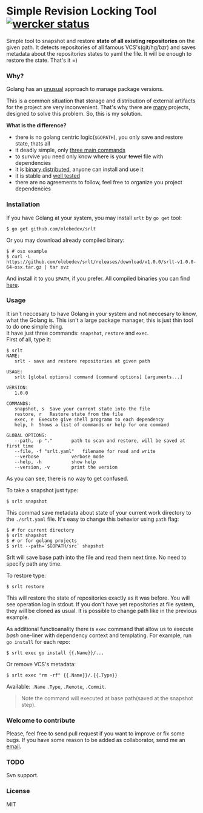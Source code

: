 # Simple Revision Locking Tool [![wercker status](https://app.wercker.com/status/2205aafe44b9890ae9483913d95ed689/s "wercker status")](https://app.wercker.com/project/bykey/2205aafe44b9890ae9483913d95ed689)

Simple tool to snapshot and restore **state of all existing repositories** on the given path. It detects repositories of all famous VCS's(git/hg/bzr) and saves metadata about the repositories states to yaml the file. It will be enough to restore the state. That's it =)

### Why?
Golang has an [unusual](http://golang.org/doc/faq#get_version) approach to manage package versions. 

This is a common situation that storage and distribution of external artifacts for the project are very inconvenient. That's why there are [many](https://code.google.com/p/go-wiki/wiki/PackageManagementTools) projects, designed to solve this problem. So, this is my solution.

**What is the difference?**

- there is no golang centric logic(`$GOPATH`), you only save and restore  state, thats all
- it deadly simple, only [three main commands](#usage)
- to survive you need only know where is your ~~towel~~ file with dependencies
- it is [binary distributed](https://github.com/olebedev/srlt/releases/), anyone can install and use it
- it is stable and [well tested](https://app.wercker.com/project/bykey/16ab277aafad959b674654a1fbc3ce9e)
- there are no agreements to follow, feel free to organize you project dependencies

### Installation

If you have Golang at your system, you may install `srlt` by `go get` tool:   
```
$ go get github.com/olebedev/srlt
```

Or you may download already compiled binary:

```
$ # osx example
$ curl -L https://github.com/olebedev/srlt/releases/download/v1.0.0/srlt-v1.0.0-64-osx.tar.gz | tar xvz
```

And install it to you `$PATH`, if you prefer.
All compiled binaries you can find [here](https://github.com/olebedev/srlt/releases/).

### Usage
It isn't neccesary to have Golang in your system and not neccesary to know, what the Golang is. This isn't a large package manager, this is just thin tool to do one simple thing.    
It have just three commands: `snapshot`, `restore` and `exec`.   
First of all, type it:

```
$ srlt
NAME:
   srlt - save and restore repositories at given path

USAGE:
   srlt [global options] command [command options] [arguments...]
   
VERSION:
   1.0.0
   
COMMANDS:
   snapshot, s	Save your current state into the file
   restore, r	Restore state from the file
   exec, e	Execute give shell programm to each dependency
   help, h	Shows a list of commands or help for one command
   
GLOBAL OPTIONS:
   --path, -p "."		path to scan and restore, will be saved at first time
   --file, -f "srlt.yaml"	filename for read and write
   --verbose			verbose mode
   --help, -h			show help
   --version, -v		print the version
```

As you can see, there is no way to get confused.

To take a snapshot just type:

```
$ srlt snapshot
```

This commad save metadata about state of your current work directory to the `./srlt.yaml` file. It's easy to change this behavior using `path` flag:

```
$ # for current directory
$ srlt shapshot
$ # or for golang projects
$ srlt --path=`$GOPATH/src` shapshot 
```
Srlt will save base path into the file and read them next time. No need to specify path any time.

To restore type:

```
$ srlt restore
```

This will restore the state of repositories exactly as it was before. You will see operation log in stdout. If you don't have yet repositories at file system, they will be cloned as usual. It is possible to change path like in the previous example.

As additional functioanality there is `exec` command that allow us to execute _bash_ one-liner with dependency context and templating. For example, run `go install` for each repo:

```
$ srlt exec go install {{.Name}}/...
```

Or remove VCS's metadata:

```
$ srlt exec "rm -rf" {{.Name}}/.{{.Type}}
```

Available: `.Name` `.Type`, `.Remote`, `.Commit`.  
> Note the command will executed at base path(saved at the snapshot step).


### Welcome to contribute

Please, feel free to send pull request if you want to improve or fix some bugs. If you have some reason  to be added as collaborator, send me an [email](mailto:oolebedev@gmail.com?subject=srlt).

### TODO
Svn support.

### License
MIT
